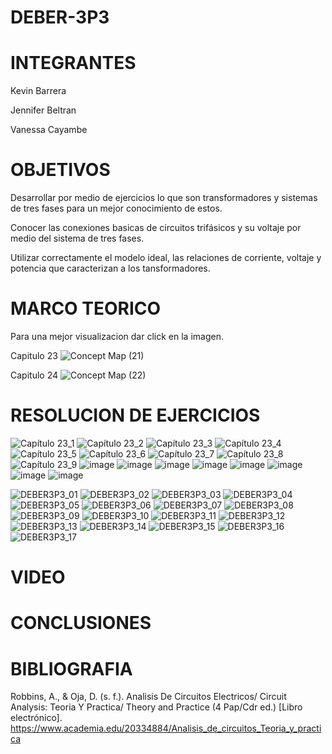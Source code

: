 # DEBER-3P3
# INTEGRANTES
Kevin Barrera

Jennifer Beltran

Vanessa Cayambe

# OBJETIVOS
Desarrollar por medio de ejercicios lo que son transformadores y sistemas de tres fases para un mejor conocimiento de estos.

Conocer las conexiones basicas de circuitos trifásicos y su voltaje por medio del sistema de tres fases.

Utilizar correctamente el modelo ideal, las relaciones de corriente, voltaje y potencia que caracterizan a los tansformadores.

# MARCO TEORICO
Para una mejor visualizacion dar click en la imagen.

Capitulo 23
![Concept Map (21)](https://user-images.githubusercontent.com/84421020/132625175-9dc59f6f-c1b5-4921-8bb2-02cadb9bfac0.jpg)

Capitulo 24 
![Concept Map (22)](https://user-images.githubusercontent.com/84421020/132630985-faa6c6d0-ef37-45b3-87bd-9d3a9685e3fb.jpg)


# RESOLUCION DE EJERCICIOS

![Capítulo 23_1](https://user-images.githubusercontent.com/84421020/132709922-89187156-4676-4b2a-b16f-366c25b97acc.jpg)
![Capítulo 23_2](https://user-images.githubusercontent.com/84421020/132709962-d3592bd6-58c6-45f5-bf76-68d16c54b3c6.jpg)
![Capítulo 23_3](https://user-images.githubusercontent.com/84421020/132710003-bedc4fc1-f3ee-4c32-976c-089dd5b1438f.jpg)
![Capítulo 23_4](https://user-images.githubusercontent.com/84421020/132710045-c1f226f4-a06d-47c2-baea-849469a6792a.jpg)
![Capítulo 23_5](https://user-images.githubusercontent.com/84421020/132710132-84d8cde6-1d48-4a82-91a0-1d4f873a720d.jpg)
![Capítulo 23_6](https://user-images.githubusercontent.com/84421020/132710173-5ba16785-8bd5-4428-8392-57230db52b21.jpg)
![Capítulo 23_7](https://user-images.githubusercontent.com/84421020/132710204-90cb7012-168c-4568-9999-52bfd167fd1a.jpg)
![Capítulo 23_8](https://user-images.githubusercontent.com/84421020/132710241-db34bb23-c4ab-4b29-b534-c27089085a73.jpg)
![Capítulo 23_9](https://user-images.githubusercontent.com/84421020/132710281-afc14189-cbab-4ad1-80a6-f94f73495e1e.jpg)
![image](https://user-images.githubusercontent.com/84421020/132716369-5b7bbbcb-3cea-410d-98a3-a1f0c71f57af.png)
![image](https://user-images.githubusercontent.com/84421020/132716410-0787fc3f-153c-4518-ab72-c4dc522618cf.png)
![image](https://user-images.githubusercontent.com/84421020/132716425-b2222026-ffbd-4962-ac1d-e228d93a6f06.png)
![image](https://user-images.githubusercontent.com/84421020/132716451-c4bee578-3457-4ac9-ab4c-e70fa09fe318.png)
![image](https://user-images.githubusercontent.com/84421020/132716468-5d2782bc-8ccc-49f5-ae22-8c3129648a20.png)
![image](https://user-images.githubusercontent.com/84421020/132716485-46fa0ba1-0caa-457a-8ac6-aa525d75af58.png)
![image](https://user-images.githubusercontent.com/84421020/132716791-a077c1c6-361c-4e62-8285-a20dad0348f7.png)
![image](https://user-images.githubusercontent.com/84421020/132716519-427217e8-2083-4075-aef8-b6188c79d759.png)




![DEBER3P3_01](https://user-images.githubusercontent.com/84421370/132609030-c8de4dfe-c743-47d7-9940-469fe0cafaaa.jpg)
![DEBER3P3_02](https://user-images.githubusercontent.com/84421370/132609044-9241c1c2-90d6-4894-b48f-7407ab30631b.jpg)
![DEBER3P3_03](https://user-images.githubusercontent.com/84421370/132609054-21768a7b-9a79-4f39-a64e-11f4d2efa072.jpg)
![DEBER3P3_04](https://user-images.githubusercontent.com/84421370/132609061-3e3e176f-102a-4d65-aaf0-666279a07454.jpg)
![DEBER3P3_05](https://user-images.githubusercontent.com/84421370/132609069-e0b4daac-7cdb-4d11-a639-eedce934243e.jpg)
![DEBER3P3_06](https://user-images.githubusercontent.com/84421370/132609074-6a6658b9-64dd-44fa-afd8-62e4fcc185ca.jpg)
![DEBER3P3_07](https://user-images.githubusercontent.com/84421370/132609090-942051a0-4ec9-4b89-8928-a8a48246bb28.jpg)
![DEBER3P3_08](https://user-images.githubusercontent.com/84421370/132609099-0f65b5b9-72a0-41df-9b3c-97c7de2983df.jpg)
![DEBER3P3_09](https://user-images.githubusercontent.com/84421370/132609105-1d885bd8-7dbf-46d9-9dbb-fd5f2a56d239.jpg)
![DEBER3P3_10](https://user-images.githubusercontent.com/84421370/132609115-4fa4e9a8-f6e2-4ad6-8a59-acfbaa8aefd6.jpg)
![DEBER3P3_11](https://user-images.githubusercontent.com/84421370/132609122-685d09ba-89c3-466d-aa89-3d915082fd77.jpg)
![DEBER3P3_12](https://user-images.githubusercontent.com/84421370/132609127-1cf5f29d-b8a3-4f4d-91b7-181796238730.jpg)
![DEBER3P3_13](https://user-images.githubusercontent.com/84421370/132609131-cd9806f1-0364-4e95-bd83-71f9af8d9e67.jpg)
![DEBER3P3_14](https://user-images.githubusercontent.com/84421370/132609138-9c67538e-5768-4bb0-9563-149354d7f877.jpg)
![DEBER3P3_15](https://user-images.githubusercontent.com/84421370/132609144-dbcbdcd9-0e0c-40b1-97d1-f268fdf2896b.jpg)
![DEBER3P3_16](https://user-images.githubusercontent.com/84421370/132609145-15d0e09c-ac81-44d2-a2b7-8e505800b07e.jpg)
![DEBER3P3_17](https://user-images.githubusercontent.com/84421370/132609151-65e5c075-cdea-48e5-b747-2a25b8befff5.jpg)

# VIDEO
# CONCLUSIONES
# BIBLIOGRAFIA

Robbins, A., & Oja, D. (s. f.). Analisis De Circuitos Electricos/ Circuit Analysis: Teoria Y Practica/ Theory and Practice (4 Pap/Cdr ed.) [Libro electrónico]. https://www.academia.edu/20334884/Analisis_de_circuitos_Teoria_y_practica
